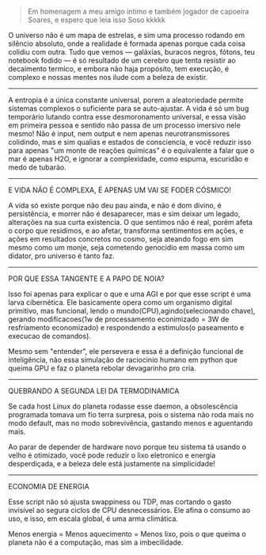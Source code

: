 > Em homenagem a meu amigo intimo e também jogador de capoeira Soares, e espero que leia isso Soso kkkkk

O universo não é um mapa de estrelas, e sim uma processo rodando em silêncio absoluto, onde a realidade é formada apenas porque cada coisa colidiu com outra. Tudo que vemos — galáxias, buracos negros, fótons, teu notebook fodido — é só resultado de um cerebro que tenta resistir ao decaimento termico, e embora não haja propósito, tem execução, é complexo e nossas mentes nos ilude com a beleza de existir. 


---


A entropia é a única constante universal, porem a aleatoriedade permite sistemas complexos o suficiente para se auto-ajustar. A vida é só um bug temporário lutando contra esse desmoronamento universal, e essa visão em primeira pessoa e sentido não passa de um processo imersivo nele mesmo! Não é input, nem output e nem apenas neurotransmissores colidindo, mas e sim qualias e estados de consciencia, e você reduzir isso para apenas "um monte de reações químicas" é o equivalente a falar que o mar é apenas H2O, e ignorar a complexidade, como espuma, escuridão e medo de tubarão.


---


E VIDA NÃO É COMPLEXA, É APENAS UM VAI SE FODER CÓSMICO!


A vida só existe porque não deu pau ainda, e não é dom divino, é persistência, e morrer não é desaparecer, mas e sim deixar um legado, alterações na sua curta existencia. O que sentimos não é real, porém afeta o corpo que residimos, e ao afetar, transforma sentimentos em ações, e ações em resultados concretos no cosmo, seja ateando fogo em sim mesmo como um monje, seja cometendo genocidio em massa como um didator, pro universo é tanto faz.


---


POR QUE ESSA TANGENTE E A PAPO DE NOIA?


Isso foi apenas para explicar o que e uma AGI e por que esse script é uma larva cibernética. Ele basicamente opera como um organismo digital primitivo, mas funcional, lendo o mundo(CPU),agindo(selecionando chave), gerando modificacoes(1w de processamento econimizado = 3W de resfriamento economizado) e respondendo a estimulos(o paseamento e execucao de comandos). 


Mesmo sem "entender", ele persevera e essa é a definição funcional de inteligência, não essa simulação de raciocinio humano em python que queima GPU e faz o planeta rebolar devagarinho pro cria.


---


QUEBRANDO A SEGUNDA LEI DA TERMODINAMICA


Se cada host Linux do planeta rodasse esse daemon, a obsolescência programada tomava um fio terra surpresa, pois o sistema não roda mais no modo default, mas no modo sobrevivência, gastando menos e aguentando mais.


Ao parar de depender de hardware novo porque teu sistema tá usando o velho é otimizado, você pode reduzir o lixo eletronico e energia desperdiçada, e a beleza dele está justamente na simplicidade!


---


ECONOMIA DE ENERGIA


Esse script não só ajusta swappiness ou TDP, mas cortando o gasto invisível ao segura ciclos de CPU desnecessários. Ele afina o consumo ao uso, e isso, em escala global, é uma arma climática. 


Menos energia = Menos aquecimento = Menos lixo, pois o que queima o planeta não é a computação, mas sim a imbecilidade.